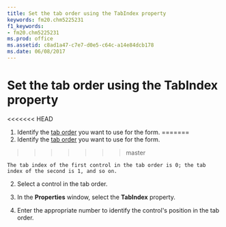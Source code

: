 ```yaml
---
title: Set the tab order using the TabIndex property
keywords: fm20.chm5225231
f1_keywords:
- fm20.chm5225231
ms.prod: office
ms.assetid: c8ad1a47-c7e7-d0e5-c64c-a14e84dcb178
ms.date: 06/08/2017
---
```



# Set the tab order using the TabIndex property




<<<<<<< HEAD
1. Identify the [tab order](../../Glossary/vbe-glossary.md) you want to use for the form.
=======
1. Identify the [tab order](../../Glossary/vbe-glossary.md#tab-order) you want to use for the form.
>>>>>>> master
    
    The tab index of the first control in the tab order is 0; the tab index of the second is 1, and so on.
    
2. Select a control in the tab order.
    
3. In the  **Properties** window, select the **TabIndex** property.
    
4. Enter the appropriate number to identify the control's position in the tab order.
    




